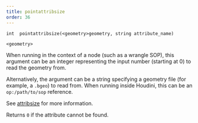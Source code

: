 ```yaml
---
title: pointattribsize
order: 36
---
```

`int  pointattribsize(<geometry>geometry, string attribute_name)`

`<geometry>`

When running in the context of a node (such as a wrangle SOP), this argument can be an integer representing the input number (starting at 0) to read the geometry from.

Alternatively, the argument can be a string specifying a geometry file (for example, a `.bgeo`) to read from. When running inside Houdini, this can be an `op:/path/to/sop` reference.

See [attribsize](./attribsize "Returns the size of a geometry attribute.") for more information.

Returns `0` if the attribute cannot be found.
